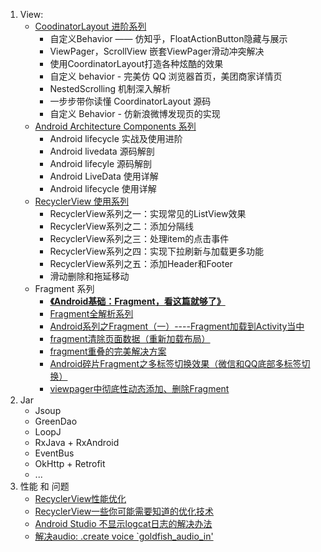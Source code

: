 
1. View:
    * [CoodinatorLayout 进阶系列](https://blog.csdn.net/gdutxiaoxu/column/info/35192)
        * 自定义Behavior —— 仿知乎，FloatActionButton隐藏与展示
        * ViewPager，ScrollView 嵌套ViewPager滑动冲突解决
        * 使用CoordinatorLayout打造各种炫酷的效果
        * 自定义 behavior - 完美仿 QQ 浏览器首页，美团商家详情页
        * NestedScrolling 机制深入解析
        * 一步步带你读懂 CoordinatorLayout 源码
        * 自定义 Behavior - 仿新浪微博发现页的实现
    * [Android Architecture Components 系列](https://blog.csdn.net/gdutxiaoxu/column/info/33447)
        * Android lifecycle 实战及使用进阶
        * Android livedata 源码解剖
        * Android lifecyle 源码解剖
        * Android LiveData 使用详解
        * Android lifecycle 使用详解 
    * [RecyclerView 使用系列](https://www.jianshu.com/u/549034def91a)
        * RecyclerView系列之一：实现常见的ListView效果
        * RecyclerView系列之二：添加分隔线
        * RecyclerView系列之三：处理item的点击事件
        * RecyclerView系列之四：实现下拉刷新与加载更多功能
        * RecyclerView系列之五：添加Header和Footer
        * 滑动删除和拖延移动
    * Fragment 系列
        * **[《Android基础：Fragment，看这篇就够了》](https://cloud.tencent.com/developer/article/1071779)**
        * [Fragment全解析系列](https://www.jianshu.com/p/d9143a92ad94)
        * [Android系列之Fragment（一）----Fragment加载到Activity当中](https://www.cnblogs.com/smyhvae/p/3978989.html)
        * [fragment清除页面数据（重新加载布局）](https://blog.csdn.net/yuzhiqiang_1993/article/details/76152454)
        * [fragment重叠的完美解决方案](https://blog.csdn.net/yuzhiqiang_1993/article/details/75014591)
        * [Android碎片Fragment之多标签切换效果（微信和QQ底部多标签切换）](https://www.jianshu.com/p/69a47152c3a2)
        * [viewpager中彻底性动态添加、删除Fragment](https://www.cnblogs.com/zhujiabin/p/5382740.html)
2. Jar
    * Jsoup
    * GreenDao
    * LoopJ
    * RxJava + RxAndroid
    * EventBus
    * OkHttp + Retrofit
    * ...
3. 性能 和 问题
    * [RecyclerView性能优化](https://www.jianshu.com/p/bd432a3527d6)
    * [RecyclerView一些你可能需要知道的优化技术](https://www.jianshu.com/p/1d2213f303fc)
    * [Android Studio 不显示logcat日志的解决办法](https://blog.csdn.net/qq_33360506/article/details/80107691)
    * [解决audio: .create voice `goldfish_audio_in'](https://jingyan.baidu.com/article/a65957f434890a24e67f9bfc.html)